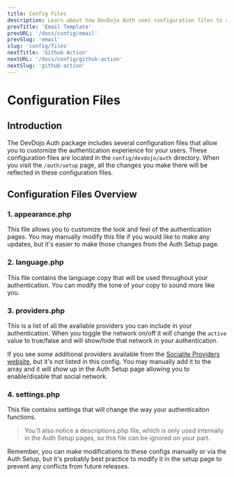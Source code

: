 ```yaml
---
title: Config Files
description: Learn about how DevDojo Auth uses configuration files to change and customize the authentication functionality
prevTitle: 'Email Template'
prevURL: '/docs/config/email'
prevSlug: 'email'
slug: 'config/files'
nextTitle: 'Github Action'
nextURL: '/docs/config/github-action'
nextSlug: 'github-action'
---
```



# Configuration Files

## Introduction

The DevDojo Auth package includes several configuration files that allow you to customize the authentication experience for your users. These configuration files are located in the `config/devdojo/auth` directory. When you visit the `/auth/setup` page, all the changes you make there will be reflected in these configuration files.

## Configuration Files Overview

### 1. appearance.php

This file allows you to customize the look and feel of the authentication pages. You may manually modify this file if you would like to make any updates, but it's easier to make those changes from the Auth Setup page.

### 2. language.php

This file contains the language copy that will be used throughout your authentication. You can modify the tone of your copy to sound more like you.

### 3. providers.php

This is a list of all the available providers you can include in your authentication. When you toggle the network on/off it will change the `active` value to true/false and will show/hide that network in your authentication.

If you see some additional providers available from the <a href="https://socialiteproviders.com/" target="_blank">Socialite Providers website</a>, but it's not listed in this config. You may manually add it to the array and it will show up in the Auth Setup page allowing you to enable/disable that social network.

### 4. settings.php

This file contains settings that will change the way your authenticaiton functions.

> You'll also notice a descriptions.php file, which is only used internally in the Auth Setup pages, so this file can be ignored on your part.

Remember, you can make modifications to these configs manually or via the Auth Setup, but it's probably best practice to modify it in the setup page to prevent any conflicts from future releases.


